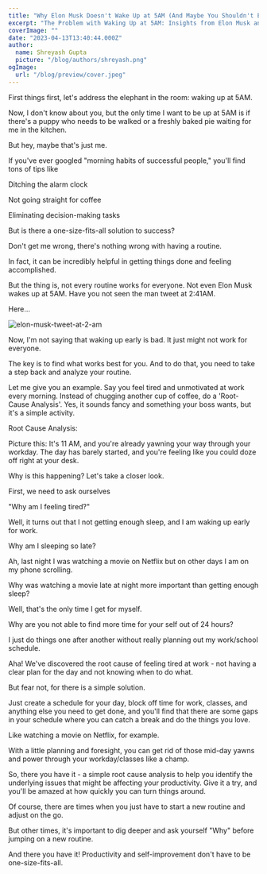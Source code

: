 ```yaml
---
title: "Why Elon Musk Doesn't Wake Up at 5AM (And Maybe You Shouldn't Either)"
excerpt: "The Problem with Waking Up at 5AM: Insights from Elon Musk and Root Cause Analysis"
coverImage: ""
date: "2023-04-13T13:40:44.000Z"
author:
  name: Shreyash Gupta
  picture: "/blog/authors/shreyash.png"
ogImage:
  url: "/blog/preview/cover.jpeg"
---
```


First things first, let's address the elephant in the room: waking up at 5AM.

Now, I don't know about you, but the only time I want to be up at 5AM is if there's a puppy who needs to be walked or a freshly baked pie waiting for me in the kitchen.

But hey, maybe that's just me.

If you've ever googled "morning habits of successful people," you'll find tons of tips like

Ditching the alarm clock

Not going straight for coffee

Eliminating decision-making tasks

But is there a one-size-fits-all solution to success?

Don't get me wrong, there's nothing wrong with having a routine.

In fact, it can be incredibly helpful in getting things done and feeling accomplished.

But the thing is, not every routine works for everyone. Not even Elon Musk wakes up at 5AM. Have you not seen the man tweet at 2:41AM.

Here…

![elon-musk-tweet-at-2-am](/blog/content/elon-musk-tweet-at-2-am.jpg)

Now, I'm not saying that waking up early is bad. It just might not work for everyone.

The key is to find what works best for you. And to do that, you need to take a step back and analyze your routine.

Let me give you an example. Say you feel tired and unmotivated at work every morning. Instead of chugging another cup of coffee, do a 'Root-Cause Analysis'. Yes, it sounds fancy and something your boss wants, but it's a simple activity.

Root Cause Analysis:

Picture this: It's 11 AM, and you're already yawning your way through your workday. The day has barely started, and you're feeling like you could doze off right at your desk.

Why is this happening? Let's take a closer look.

First, we need to ask ourselves

"Why am I feeling tired?"

Well, it turns out that I not getting enough sleep, and I am waking up early for work.

Why am I sleeping so late?

Ah, last night I was watching a movie on Netflix but on other days I am on my phone scrolling.

Why was watching a movie late at night more important than getting enough sleep?

Well, that's the only time I get for myself.

Why are you not able to find more time for your self out of 24 hours?

I just do things one after another without really planning out my work/school schedule.

Aha! We've discovered the root cause of feeling tired at work - not having a clear plan for the day and not knowing when to do what.

But fear not, for there is a simple solution.

Just create a schedule for your day, block off time for work, classes, and anything else you need to get done, and you'll find that there are some gaps in your schedule where you can catch a break and do the things you love.

Like watching a movie on Netflix, for example.

With a little planning and foresight, you can get rid of those mid-day yawns and power through your workday/classes like a champ.

So, there you have it - a simple root cause analysis to help you identify the underlying issues that might be affecting your productivity. Give it a try, and you'll be amazed at how quickly you can turn things around.

Of course, there are times when you just have to start a new routine and adjust on the go.

But other times, it's important to dig deeper and ask yourself "Why" before jumping on a new routine.

And there you have it! Productivity and self-improvement don't have to be one-size-fits-all. 